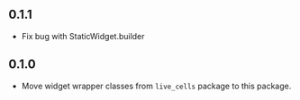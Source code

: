 ## 0.1.1

* Fix bug with StaticWidget.builder

## 0.1.0

* Move widget wrapper classes from `live_cells` package to this package.
